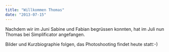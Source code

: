 ```yaml
---
title: "Willkommen Thomas"
date: "2013-07-15"
---
```


Nachdem wir im Juni Sabine und Fabian begrüssen konnten, hat im Juli nun Thomas bei Simplificator angefangen.

Bilder und Kurzbiographie folgen, das Photoshooting findet heute statt:-)
